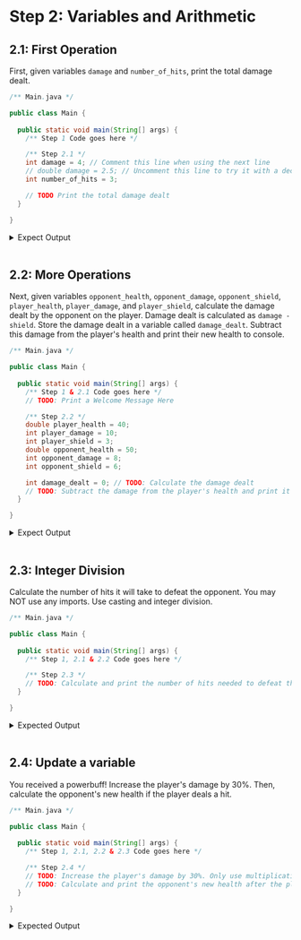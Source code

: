 # Step 2: Variables and Arithmetic

## 2.1: First Operation
First, given variables `damage` and `number_of_hits`, print the total damage dealt.

```java
/** Main.java */

public class Main {
  
  public static void main(String[] args) {
    /** Step 1 Code goes here */

    /** Step 2.1 */
    int damage = 4; // Comment this line when using the next line
    // double damage = 2.5; // Uncomment this line to try it with a decimal
    int number_of_hits = 3;

    // TODO Print the total damage dealt
  }

}
```

<details>
  <summary>Expect Output</summary>

  <div style="border: 1px solid #ddd; padding: 10px; margin-top: 10px; border-radius: 5px; background-color: #f9f9f9;">
    
  12 (if using int)
  7.5 (if using double)

  </div>
</details>
<br>

## 2.2: More Operations
Next, given variables `opponent_health`, `opponent_damage`, `opponent_shield`, `player_health`, `player_damage`, and `player_shield`, calculate the damage dealt by the opponent on the player. Damage dealt is calculated as `damage - shield`. Store the damage dealt in a variable called `damage_dealt`. Subtract this damage from the player's health and print their new health to console.

```java
/** Main.java */

public class Main {
  
  public static void main(String[] args) {
    /** Step 1 & 2.1 Code goes here */
    // TODO: Print a Welcome Message Here

    /** Step 2.2 */
    double player_health = 40;
    int player_damage = 10;
    int player_shield = 3;
    double opponent_health = 50;
    int opponent_damage = 8;
    int opponent_shield = 6;

    int damage_dealt = 0; // TODO: Calculate the damage dealt
    // TODO: Subtract the damage from the player's health and print it to console
  }

}
```

<details>
  <summary>Expect Output</summary>

  <div style="border: 1px solid #ddd; padding: 10px; margin-top: 10px; border-radius: 5px; background-color: #f9f9f9;">
  35
  </div>
</details>
<br>

## 2.3: Integer Division
Calculate the number of hits it will take to defeat the opponent. You may NOT use any imports. Use casting and integer division.

```java
/** Main.java */

public class Main {
  
  public static void main(String[] args) {
    /** Step 1, 2.1 & 2.2 Code goes here */

    /** Step 2.3 */
    // TODO: Calculate and print the number of hits needed to defeat the opponent. Do NOT use any imports.
  }

}

```

<details>
  <summary>Expected Output</summary>

  <div style="border: 1px solid #ddd; padding: 10px; margin-top: 10px; border-radius: 5px; background-color: #f9f9f9;">
  14
  </div>
</details>
<br>

## 2.4: Update a variable
You received a powerbuff! Increase the player's damage by 30%. Then, calculate the opponent's new health if the player deals a hit.

```java
/** Main.java */

public class Main {
  
  public static void main(String[] args) {
    /** Step 1, 2.1, 2.2 & 2.3 Code goes here */

    /** Step 2.4 */
    // TODO: Increase the player's damage by 30%. Only use multiplication.
    // TODO: Calculate and print the opponent's new health after the player deals a hit
  }

}
```

<details>
  <summary>Expected Output</summary>

  <div style="border: 1px solid #ddd; padding: 10px; margin-top: 10px; border-radius: 5px; background-color: #f9f9f9;">
  43
  </div>
</details>
<br>